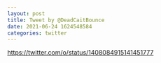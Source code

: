 ```yaml
--- 
layout: post 
title: Tweet by @DeadCaitBounce 
date: 2021-06-24 1624548584 
categories: twitter 
--- 
```

https://twitter.com/o/status/1408084915141451777